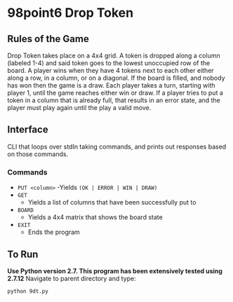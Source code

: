 # 98point6 Drop Token
## Rules of the Game
Drop Token takes place on a 4x4 grid. A token is dropped along a
column (labeled 1-4) and said token goes to the lowest unoccupied
row of the board. A player wins when they have 4 tokens next to each
other either along a row, in a column, or on a diagonal. If the board is
filled, and nobody has won then the game is a draw. Each player takes
a turn, starting with player 1, until the game reaches either win or
draw. If a player tries to put a token in a column that is already full, that
results in an error state, and the player must play again until the play a
valid move.

## Interface
CLI that loops over stdIn taking commands, and prints out responses
based on those commands.

### Commands

- `PUT <column>`
    -Yields `(OK | ERROR | WIN | DRAW)`
- `GET`
    - Yields a list of columns that have been successfully put to
- `BOARD`
    - Yields a 4x4 matrix that shows the board state
- `EXIT`
    - Ends the program
    
## To Run
**Use Python version 2.7. This program has been extensively tested using 2.7.12**
Navigate to parent directory and type:
```
python 9dt.py
```

